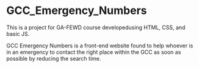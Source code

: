 # GCC_Emergency_Numbers


This is a project for GA-FEWD course developedusing HTML, CSS, and basic JS.

GCC Emergency Numbers is a front-end website found to help whoever is in an emergency to contact the right place within the GCC as soon as possible by reducing the search time.
